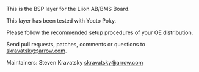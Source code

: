 This is the BSP layer for the Liion AB/BMS Board. 

This layer has been tested with Yocto Poky.

Please follow the recommended setup procedures of your OE distribution.

Send pull requests, patches, comments or questions to skravatsky@arrow.com.

Maintainers: Steven Kravatsky <skravatsky@arrow.com>


             
